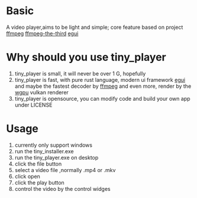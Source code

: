 # Basic
A video player,aims to be light and simple;
core feature based on project
[ffmpeg](https://github.com/FFmpeg/FFmpeg)
[ffmpeg-the-third](https://github.com/shssoichiro/ffmpeg-the-third)
[egui](https://github.com/emilk/egui)
# Why should you use tiny_player
1. tiny_player is small, it will never be over 1 G, hopefully
2. tiny_player is fast, with pure rust language, modern ui framework [egui](https://github.com/emilk/egui) and maybe the fastest decoder by [ffmpeg](https://github.com/FFmpeg/FFmpeg) and even more, render by the [wgpu](https://github.com/gfx-rs/wgpu) vulkan renderer
3. tiny_player is opensource, you can modify code and build your own app under LICENSE
# Usage
1. currently only support windows
2. run the tiny_installer.exe
3. run the tiny_player.exe on desktop
4. click the file button
5. select a video file ,normally .mp4 or .mkv
6. click open 
7. click the play button
8. control the video by the control widges